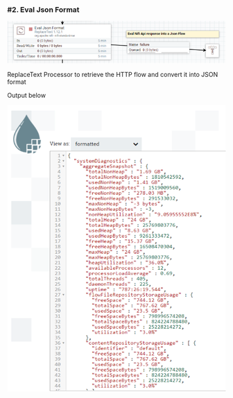### #2. Eval Json Format

![nifi_warp10_step2](imgs/nifi_warp10_step2.png "")

ReplaceText Processor to retrieve the HTTP flow and convert it into JSON format

Output below

![nifi_warp10_step2_out](imgs/nifi_warp10_step2_out.png "")